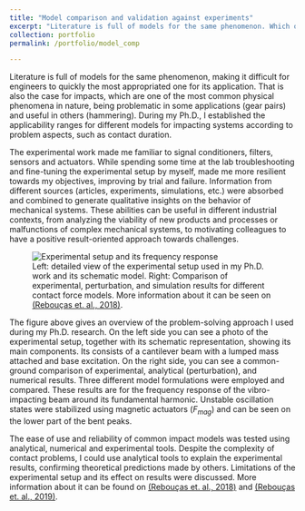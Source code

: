 ```yaml
---
title: "Model comparison and validation against experiments"
excerpt: "Literature is full of models for the same phenomenon. Which of them is the most suitable for your problem?<br/>I generated qualitative insights about experimental vibro-impact systems by comparing analytical and numerical results from different models to experimental data.<br/>"
collection: portfolio
permalink: /portfolio/model_comp

---
```


Literature is full of models for the same phenomenon, making it difficult for engineers to quickly the most appropriated one for its application. That is also the case for impacts, which are one of the most common physical phenomena in nature, being problematic in some applications (gear pairs) and useful in others (hammering). During my Ph.D., I established the applicability ranges for different models for impacting systems according to problem aspects, such as contact duration.

The experimental work made me familiar to signal conditioners, filters, sensors and actuators. While spending some time at the lab troubleshooting and fine-tuning the experimental setup by myself, made me more resilient towards my objectives, improving by trial and failure. Information from different sources (articles, experiments, simulations, etc.) were absorbed and combined to generate qualitative insights on the behavior of mechanical systems. These abilities can be useful in different industrial contexts, from analyzing the viability of new products and processes or malfunctions of complex mechanical systems, to motivating colleagues to have a positive result-oriented approach towards challenges.

<figure>
  <img src="{{site.url}}/images/projects/graphical_abstract.jpg" alt="Experimental setup and its frequency response"/>
  <figcaption>Left: detailed view of the experimental setup used in my Ph.D. work and its schematic model. Right: Comparison of experimental, perturbation, and simulation results for different contact force models. More information about it can be seen on <a href="{{site.url}}/publication/A1">(Rebouças et. al., 2018)</a>.</figcaption>
</figure>

The figure above gives an overview of the problem-solving approach I used during my Ph.D. research. On the left side you can see a photo of the experimental setup, together with its schematic representation, showing its main components. Its consists of a cantilever beam with a lumped mass attached and base excitation. On the right side, you can see a common-ground comparison of experimental, analytical (perturbation), and numerical results. Three different model formulations were employed and compared. These results are for the frequency response of the vibro-impacting beam around its fundamental harmonic. Unstable oscillation states were stabilized using magnetic actuators ($F_{mag}$) and can be seen on the lower part of the bent peaks.

The ease of use and reliability of common impact models was tested using analytical, numerical and experimental tools. Despite the complexity of contact problems, I could use analytical tools to explain the experimental results, confirming theoretical predictions made by others. Limitations of the experimental setup and its effect on results were discussed. More information about it can be found on [(Rebouças et. al., 2018)](/publication/A1) and [(Rebouças et. al., 2019)](/publication/A2).
